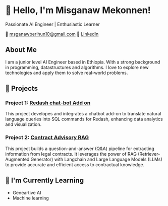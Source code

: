 # 👋 Hello, I'm Misganaw Mekonnen!

Passionate AI Engineer | Enthusiastic Learner 

📧 msganawberihun10@gmail.com
💼 [LinkedIn](https://www.linkedin.com/in/misganaw-mekonnen-5214961a6)

## About Me

I am a junior level AI Engineer based in Ethiopia. With a strong background in programming, datastructures and algorithms. I love to explore new technologies and apply them to solve real-world problems.

## 🚀 Projects

### Project 1: [Redash chat-bot Add on](https://github.com/Misganaw-Berihun/Redash-Add-On---LLM-Chatbot-for-Advanced-Analytics-and-Visualization)
This project developes and integrates a chatbot add-on to translate natural language queries into SQL commands for Redash, enhancing data
analytics and visualization.

### Project 2: [Contract Advisory RAG](https://github.com/Misganaw-Berihun/Contract_advisor_RAGhttps://github.com/Misganaw-Berihun/Contract_advisor_RAG)
This project builds a question-and-answer (Q&A) pipeline for extracting information from legal contracts. It leverages the power of RAG (Retriever-Augmented Generator) with Langchain and Large Language Models (LLMs) to provide accurate and efficient access to contractual knowledge.

<!-- Add more projects as needed -->

## 🌱 I'm Currently Learning

- Geneartive AI
- Machine learning
<!-- Add more learning points as needed -->


